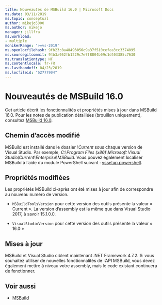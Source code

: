 ```yaml
---
title: Nouveautés de MSBuild 16.0 | Microsoft Docs
ms.date: 03/11/2019
ms.topic: conceptual
author: mikejo5000
ms.author: mikejo
manager: jillfra
ms.workload:
- multiple
monikerRange: '>=vs-2019'
ms.openlocfilehash: 9fb23c8a48493056c9a37f510cefea3cc3374095
ms.sourcegitcommit: 94b3a052fb1229c7e7f8804b09c1d403385c7630
ms.translationtype: HT
ms.contentlocale: fr-FR
ms.lasthandoff: 04/23/2019
ms.locfileid: "62777904"
---
```

# <a name="whats-new-in-msbuild-160"></a>Nouveautés de MSBuild 16.0

Cet article décrit les fonctionnalités et propriétés mises à jour dans MSBuild 16.0. Pour les notes de publication détaillées (brouillon uniquement), consultez [MSBuild 16.0](https://gist.github.com/rainersigwald/009627466f03964d0028e16fda633d9c).

## <a name="changed-path"></a>Chemin d’accès modifié

 MSBuild est installé dans le dossier *\Current* sous chaque version de Visual Studio. Par exemple, *C:\Program Files (x86)\Microsoft Visual Studio\Current\Enterprise\MSBuild*. Vous pouvez également localiser MSBuild à l’aide du module PowerShell suivant : [vssetup.powershell](https://github.com/Microsoft/vssetup.powershell).

## <a name="changed-properties"></a>Propriétés modifiées

 Les propriétés MSBuild ci-après ont été mises à jour afin de correspondre au nouveau numéro de version.

- `MSBuildToolsVersion` pour cette version des outils présente la valeur « Current ». La version d’assembly est la même que dans Visual Studio 2017, à savoir 15.1.0.0.

- `VisualStudioVersion` pour cette version des outils présente la valeur « 16.0 »

## <a name="updates"></a>Mises à jour

MSBuild et Visual Studio ciblent maintenant .NET Framework 4.7.2. Si vous souhaitez utiliser de nouvelles fonctionnalités de l’API MSBuild, vous devez également mettre à niveau votre assembly, mais le code existant continuera de fonctionner.

## <a name="see-also"></a>Voir aussi
- [MSBuild](../msbuild/msbuild.md)
